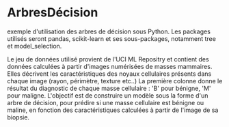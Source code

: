 # ArbresDécision
exemple d'utilisation des arbres de décision sous Python. Les packages utilisés seront pandas, scikit-learn et ses sous-packages, notamment tree et model_selection.


Le jeu de données utilisé provient de l'UCI ML Repositry et contient des données calculées à partir d'images numérisées de masses mammaires.
Elles décrivent les caractéristiques des noyaux cellulaires présents dans chaque image (rayon, périmètre, texture etc..) La première colonne donne le résultat du diagnostic de chaque masse cellulaire : 'B' pour bénigne, 'M' pour maligne.
L'objectif est de construire un modèle sous la forme d'un arbre de décision, pour prédire si une masse cellulaire est bénigne ou maline, en fonction des caractéristiques calculées à partir de l'image de sa biopsie.
